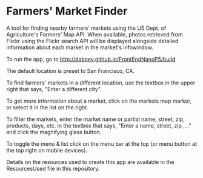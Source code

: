 # Farmers' Market Finder
A tool for finding nearby farmers' markets using the US Dept. of Agriculture's Farmers' Map API.  When available,
photos retrieved from Flickr using the Flickr search API will be displayed alongside detailed information about
each market in the market's infowindow.

To run the app, go to http://dabney.github.io/FrontEndNanoP5/build.

The default location is preset to San Francisco, CA.  

To find farmers' markets in a different location, use the textbox in the upper right that says, "Enter a different city".

To get more information about a market, click on the markets map marker, or select it in the list on the right.

To filter the markets, enter the market name or partial name, street, zip, products, days, etc. in the textbox that
says, "Enter a name, street, zip, ..." and click the magnifying glass button.

To toggle the menu & list click on the menu bar at the top (or menu button at the top right on mobile devices).

Details on the resources used to create this app are available in the ResourcesUsed file in this repository.
